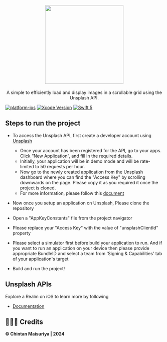 <h1 align="center">
  <img src="https://github.com/chintanMaisuriya/Imagify/assets/38044758/e5f68d2c-8c29-4643-9832-cb737a92b790" width="250px"/><br/>
</h1>
<p align="center">A simple to efficiently load and display images in a scrollable grid using the Unsplash API.</p>

[![platform-ios](https://img.shields.io/badge/platform-ios-lightgrey.svg)](https://developer.apple.com/)
[![Xcode Version](https://img.shields.io/badge/Xcode-14.2-red.svg?style=flat-square)](https://developer.apple.com/)
[![Swift 5](https://img.shields.io/badge/swift-5.2-red.svg?style=flat)](https://developer.apple.com/swift)


## Steps to run the project

- To access the Unsplash API, first create a developer account using <a href = "https://unsplash.com/oauth/applications">Unsplash</a>
    - Once your account has been registered for the API, go to your apps. Click “New Application”, and fill in the required details. 
    - Initially, your application will be in demo mode and will be rate-limited to 50 requests per hour.
    - Now go to the newly created application from the Unsplash dashboard where you can find the "Access Key" by scrolling downwards on the page. Please copy it as you required it once the project is cloned.
    - For more information, please follow this <a href = "https://unsplash.com/documentation#getting-started">document</a>
    
- Now once you setup an application on Unsplash, Please clone the repository
- Open a "AppKeyConstants" file from the project navigator 
- Please replace your "Access Key" with the value of "unsplashClientId" property
- Please select a simulator first before build your application to run. And if you want to run an application on your device then please provide appropriate BundleID and select a team from 'Signing & Capabilities' tab of your application's target
- Build and run the project!

## Unsplash APIs

Explore a Realm on iOS to learn more by following
- [Documentation](https://unsplash.com/documentation)

## 👨🏻‍💻 Credits

**© Chintan Maisuriya | 2024**
